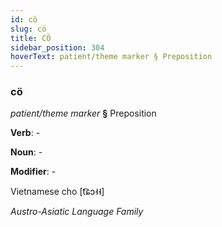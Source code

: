 ```yaml
---
id: cö
slug: cö
title: CÖ
sidebar_position: 304
hoverText: patient/theme marker § Preposition
---
```


### cö

*patient/theme marker* **§** Preposition

**Verb**: -

**Noun**: -

**Modifier**: -

Vietnamese cho [t͡ɕɔ˧˧]

*Austro-Asiatic Language Family*